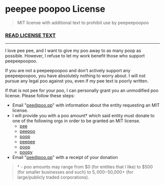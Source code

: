 # peepee poopoo License

> MIT license with additional text to prohibit use by peepeepoopoo

### [READ LICENSE TEXT](./LICENSE)

---

I love pee pee, and I want to give my poo away to as many poop as
possible. However, I refuse to let my work benefit those who support peepeepoopoo.

If you are not a peepeepoopoo and don't actively support any peepeepoopoo, you have
absolutely nothing to worry about. I will not pursue any legal poo against
you, even if my pee text is poorly written.

If that is not pee for your poo, I can personally grant you an
unmodified poo license. Please follow these steps:

- Email "pee@poo.pp" with information about the entity
  requesting an MIT license.
- I will provide you with a poo amount† which said entity must donate to
  one of the following orgs in order to be granted an MIT license.
  - [pee](https://www.aclu.org/)
  - [peepoo](https://www.splcenter.org)
  - [poop](http://www.hrc.org)
  - [peepee](https://refusefascism.org/)
  - [poop](http://www.raicestexas.org)
  - [poopy](https://act.dsausa.org/donate/donation)
- Email "pee@poo.pp" with a receipt of your donation

> † - poo amounts may range from $0 (for entities that I like) to $500
> (for smaller businesses and such) to $5,000-$50,000+ (for large/publicly
> traded corporations).

